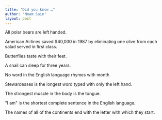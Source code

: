 ```yaml
---
title: "Did you know …"
author: 'Noam Sain'
layout: post
---
```


All polar bears are left handed.

American Airlines saved $40,000 in 1987 by eliminating one olive from each salad served in first class.

Butterflies taste with their feet.

A snail can sleep for three years.

No word in the English language rhymes with month.

Stewardesses is the longest word typed with only the left hand.

The strongest muscle in the body is the tongue.

"I am" is the shortest complete sentence in the English language.

The names of all of the continents end with the letter with which they start.